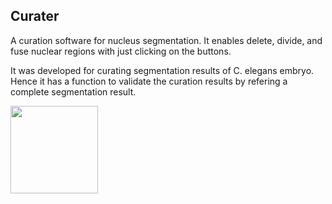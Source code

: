 ## Curater

A curation software for nucleus segmentation.
It enables delete, divide, and fuse nuclear regions with just clicking on the buttons.

It was developed for curating segmentation results of C. elegans embryo. Hence it has a function to validate the curation results by refering a complete segmentation result.

<img height="140px" src="/Pictures/6cells.png">
